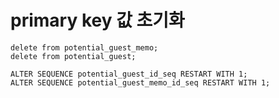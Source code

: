 # primary key 값 초기화





```
delete from potential_guest_memo;
delete from potential_guest;

ALTER SEQUENCE potential_guest_id_seq RESTART WITH 1;
ALTER SEQUENCE potential_guest_memo_id_seq RESTART WITH 1;
```

